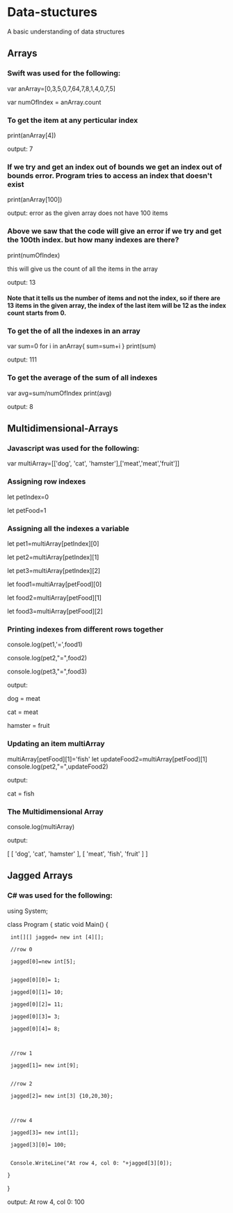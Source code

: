 # Data-stuctures
A basic understanding of data structures

## Arrays
### Swift was used for the following:

var anArray=[0,3,5,0,7,64,7,8,1,4,0,7,5]

var numOfIndex = anArray.count

### To get the item at any perticular index
print(anArray[4]) 

output: 7

### If we try and get an index out of bounds we get an index out of bounds error. Program tries to access an index that doesn't exist 
print(anArray[100]) 

output: error as the given array does not have 100 items

### Above we saw that the code will give an error if we try and get the 100th index. but how many indexes are there?
print(numOfIndex) 

this will give us the count of all the items in the array

output: 13
#### Note that it tells us the number of items and not the index, so if there are 13 items in the given array, the index of the last item will be 12 as the index count starts from 0.

### To get the of all the indexes in an array
var sum=0
for i in anArray{
    sum=sum+i
}
print(sum)

output: 111

### To get the average of the sum of all indexes
var avg=sum/numOfIndex
print(avg)

output: 8


## Multidimensional-Arrays
### Javascript was used for the following:

var multiArray=[['dog', 'cat', 'hamster'],['meat','meat','fruit']]

### Assigning row indexes
let petIndex=0

let petFood=1
 
### Assigning all the indexes a variable
let pet1=multiArray[petIndex][0]

let pet2=multiArray[petIndex][1]

let pet3=multiArray[petIndex][2]

let food1=multiArray[petFood][0]

let food2=multiArray[petFood][1]

let food3=multiArray[petFood][2]

### Printing indexes from different rows together
console.log(pet1,'=',food1)

console.log(pet2,"=",food2)

console.log(pet3,"=",food3)

output:

dog = meat

cat = meat

hamster = fruit


### Updating an item multiArray
multiArray[petFood][1]='fish'
let updateFood2=multiArray[petFood][1]
console.log(pet2,"=",updateFood2)

output: 

cat = fish

### The Multidimensional Array
console.log(multiArray)

output:

[ [ 'dog', 'cat', 'hamster' ], [ 'meat', 'fish', 'fruit' ] ]

## Jagged Arrays
### C# was used for the following:

using System;

class Program
{
    static void Main() {
    
     int[][] jagged= new int [4][];
     
     //row 0
     
     jagged[0]=new int[5];
     
     
     jagged[0][0]= 1;
     
     jagged[0][1]= 10;
     
     jagged[0][2]= 11;
     
     jagged[0][3]= 3;
     
     jagged[0][4]= 8;
     
     
     
     //row 1
     
     jagged[1]= new int[9];
     
     
     //row 2
     
     jagged[2]= new int[3] {10,20,30};
     
     
     
     //row 4
     
     jagged[3]= new int[1];
     
     jagged[3][0]= 100;
     
     
     Console.WriteLine("At row 4, col 0: "+jagged[3][0]);
    
    }
    
}

output:
At row 4, col 0: 100

